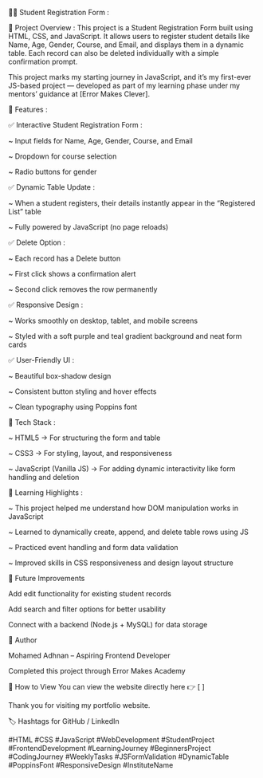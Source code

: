 🧑‍💻 Student Registration Form :

📘 Project Overview :
This project is a Student Registration Form built using HTML, CSS, and JavaScript.
It allows users to register student details like Name, Age, Gender, Course, and Email, and displays them in a dynamic table. Each record can also be deleted individually with a simple confirmation prompt.

This project marks my starting journey in JavaScript, and it’s my first-ever JS-based project — developed as part of my learning phase under my mentors’ guidance at [Error Makes Clever].

🧩 Features :

✅ Interactive Student Registration Form :

~ Input fields for Name, Age, Gender, Course, and Email

~ Dropdown for course selection

~ Radio buttons for gender

✅ Dynamic Table Update :

~ When a student registers, their details instantly appear in the “Registered List” table

~ Fully powered by JavaScript (no page reloads)

✅ Delete Option :

~ Each record has a Delete button

~ First click shows a confirmation alert

~ Second click removes the row permanently

✅ Responsive Design :

~ Works smoothly on desktop, tablet, and mobile screens

~ Styled with a soft purple and teal gradient background and neat form cards

✅ User-Friendly UI :

~ Beautiful box-shadow design

~ Consistent button styling and hover effects

~ Clean typography using Poppins font


🧱 Tech Stack :

~ HTML5 → For structuring the form and table

~ CSS3 → For styling, layout, and responsiveness

~ JavaScript (Vanilla JS) → For adding dynamic interactivity like form handling and deletion


🧠 Learning Highlights :

~ This project helped me understand how DOM manipulation works in JavaScript

~ Learned to dynamically create, append, and delete table rows using JS

~ Practiced event handling and form data validation

~ Improved skills in CSS responsiveness and design layout structure



🚀 Future Improvements

Add edit functionality for existing student records

Add search and filter options for better usability

Connect with a backend (Node.js + MySQL) for data storage

🔹 Author

Mohamed Adhnan – Aspiring Frontend Developer

Completed this project through Error Makes Academy


📌 How to View You can view the website directly here 👉 [  ]

Thank you for visiting my portfolio website.



🏷️ Hashtags for GitHub / LinkedIn

#HTML #CSS #JavaScript #WebDevelopment #StudentProject #FrontendDevelopment #LearningJourney #BeginnersProject #CodingJourney #WeeklyTasks #JSFormValidation #DynamicTable #PoppinsFont #ResponsiveDesign #InstituteName
